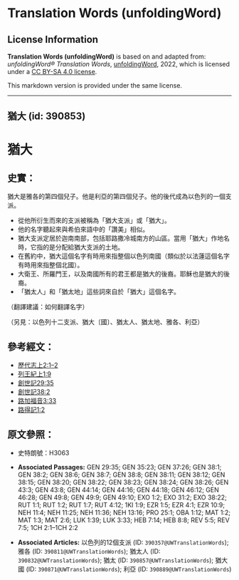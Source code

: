 # Translation Words (unfoldingWord)

## License Information

**Translation Words (unfoldingWord)** is based on and adapted from: _unfoldingWord® Translation Words_, [unfoldingWord](https://unfoldingword.org/utw), 2022, which is licensed under a [CC BY-SA 4.0 license](https://creativecommons.org/licenses/by-sa/4.0/legalcode.en).

This markdown version is provided under the same license.



--------------------------------

## 猶大 (id: 390853)

猶大
==

史實：
---

猶大是雅各的第四個兒子。他是利亞的第四個兒子。他的後代成為以色列的一個支派。

* 從他所衍生而來的支派被稱為「猶大支派」或「猶大」。
* 他的名字聽起來與希伯來語中的「讚美」相似。
* 猶大支派定居於迦南南部，包括耶路撒冷城南方的山區。當用「猶大」作地名時，它指的是分配給猶大支派的土地。
* 在舊約中，猶大這個名字有時用來指整個以色列南國（類似於以法蓮這個名字有時用來指整個北國）。
* 大衛王、所羅門王，以及南國所有的君王都是猶大的後裔。耶穌也是猶大的後裔。
* 「猶太人」和「猶太地」這些詞來自於「猶大」這個名字。

（翻譯建議：如何翻譯名字）

（另見：以色列十二支派、猶大〔國〕、猶太人、猶太地、雅各、利亞）

參考經文：
-----

* [歷代志上2:1–2](https://ref.ly/1Chr2:1-1Chr2:2)
* [列王紀上1:9](https://ref.ly/1Kgs1:9)
* [創世記29:35](https://ref.ly/Gen29:35)
* [創世記38:2](https://ref.ly/Gen38:2)
* [路加福音3:33](https://ref.ly/Luke3:33)
* [路得記1:2](https://ref.ly/Ruth1:2)

原文參照：
-----

* 史特朗號：H3063

* **Associated Passages:** GEN 29:35; GEN 35:23; GEN 37:26; GEN 38:1; GEN 38:2; GEN 38:6; GEN 38:7; GEN 38:8; GEN 38:11; GEN 38:12; GEN 38:15; GEN 38:20; GEN 38:22; GEN 38:23; GEN 38:24; GEN 38:26; GEN 43:3; GEN 43:8; GEN 44:14; GEN 44:16; GEN 44:18; GEN 46:12; GEN 46:28; GEN 49:8; GEN 49:9; GEN 49:10; EXO 1:2; EXO 31:2; EXO 38:22; RUT 1:1; RUT 1:2; RUT 1:7; RUT 4:12; 1KI 1:9; EZR 1:5; EZR 4:1; EZR 10:9; NEH 11:4; NEH 11:25; NEH 11:36; NEH 13:16; PRO 25:1; OBA 1:12; MAT 1:2; MAT 1:3; MAT 2:6; LUK 1:39; LUK 3:33; HEB 7:14; HEB 8:8; REV 5:5; REV 7:5; 1CH 2:1–1CH 2:2
* **Associated Articles:** 以色列的12個支派 (ID: `390357@UWTranslationWords`); 雅各 (ID: `390811@UWTranslationWords`); 猶太人 (ID: `390832@UWTranslationWords`); 猶太 (ID: `390857@UWTranslationWords`); 猶大國 (ID: `390871@UWTranslationWords`); 利亞 (ID: `390889@UWTranslationWords`)

